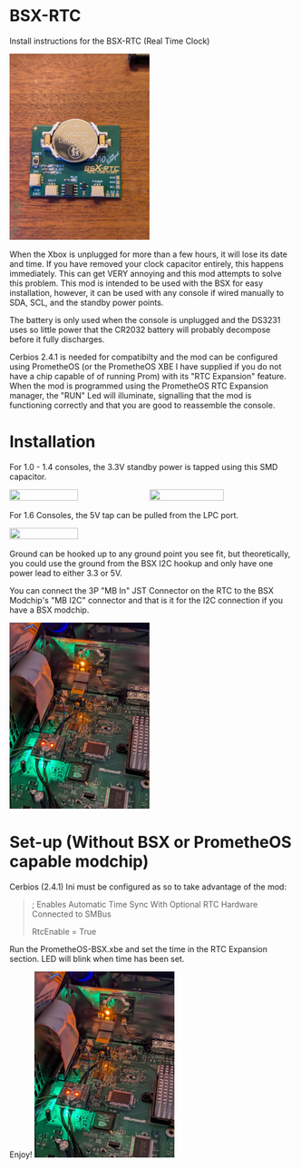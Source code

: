 # BSX-RTC
Install instructions for the BSX-RTC (Real Time Clock)

<img src="https://github.com/Bowlsnapper/BSX-RTC/blob/main/PXL_20250124_031137832.jpg" width=49% height=49%>


When the Xbox is unplugged for more than a few hours, it will lose its date and time. If you have removed your clock capacitor entirely, this happens immediately. This can get VERY annoying and this mod attempts to solve this problem. This mod is intended to be used with the BSX for easy installation, however, it can be used with any console if wired manually to SDA, SCL, and the standby power points.

The battery is only used when the console is unplugged and the DS3231 uses so little power that the CR2032 battery will probably decompose before it fully discharges. 

Cerbios 2.4.1 is needed for compatibilty and the mod can be configured using PrometheOS (or the PrometheOS XBE I have supplied if you do not have a chip capable of of running Prom) with its "RTC Expansion" feature. When the mod is programmed using the PrometheOS RTC Expansion manager, the "RUN" Led will illuminate, signalling that the mod is functioning correctly and that you are good to reassemble the console. 

# Installation
For 1.0 - 1.4 consoles, the 3.3V standby power is tapped using this SMD capacitor.

<img src="https://github.com/Bowlsnapper/BSX-RTC/blob/main/1011Board.png" width=49% height=49%><img src="https://github.com/Bowlsnapper/BSX-RTC/blob/main/1214Board.png" width=51% height=51%>

For 1.6 Consoles, the 5V tap can be pulled from the LPC port.

<img src="https://github.com/Bowlsnapper/BSX-RTC/blob/main/1.6%20Install.png" width=49% height=49%>

Ground can be hooked up to any ground point you see fit, but theoretically, you could use the ground from the BSX I2C hookup and only have one power lead to either 3.3 or 5V.

You can connect the 3P "MB In" JST Connector on the RTC to the BSX Modchip's "MB I2C" connector and that is it for the I2C connection if you have a BSX modchip.

<img src="https://github.com/Bowlsnapper/BSX-RTC/blob/main/PXL_20250202_061327993.jpg" width=49% height=49%>

# Set-up (Without BSX or PrometheOS capable modchip)
Cerbios (2.4.1) Ini must be configured as so to take advantage of the mod:

> ; Enables Automatic Time Sync With Optional RTC Hardware Connected to SMBus
> 
> RtcEnable = True

Run the PrometheOS-BSX.xbe and set the time in the RTC Expansion section. LED will blink when time has been set.

Enjoy!
<img src="https://github.com/Bowlsnapper/BSX-RTC/blob/main/PXL_20250202_061327993.jpg" width=49% height=49%>
